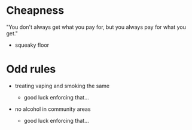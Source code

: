 # Cheapness

"You don't always get what you pay for,
  but you always pay for what you get."

- squeaky floor

# Odd rules

- treating vaping and smoking the same
  - good luck enforcing that...

- no alcohol in community areas
  - good luck enforcing that...


